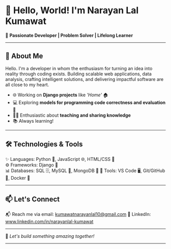 # 👋 Hello, World! I'm Narayan Lal Kumawat  

🌟 **Passionate Developer | Problem Solver | Lifelong Learner**  

---

## 🚀 About Me  

Hello. I'm a developer in whom the enthusiasm for turning an idea into reality through coding exists. Building scalable web applications, data analysis, crafting intelligent solutions, and delivering impactful software are all close to my heart. 

- 🌐 Working on **Django projects** like _'Home'_  🏠  
- 💻 Exploring **models for programming code correctness and evaluation** 🤖  
- 🧑‍🏫 Enthusiastic about **teaching and sharing knowledge**  
- 📚 Always learning!  

---

## 🛠️ Technologies & Tools  

✨ Languages: Python 🐍, JavaScript 🌐, HTML/CSS 🎨  
⚙️ Frameworks: Django 🌟  
📊 Databases: SQL 🗄️, MySQL 🍎,  MongoDB 🍃
🔧 Tools: VS Code 🖥️, Git/GitHub 🌳, Docker 🐳 

---

## 📫 Let's Connect  

📬 Reach me via email: kumawatnarayanlal10@gmail.com
📘 LinkedIn: www.linkedin.com/in/narayanlal-kumawat 

---

🚀 *Let's build something amazing together!*  

--- 
